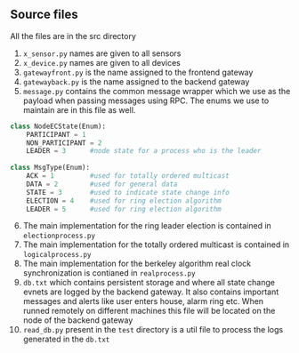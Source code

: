 ## Source files

All the files are in the src directory

1. `x_sensor.py` names are given to all sensors
2. `x_device.py` names are given to all devices
3. `gatewayfront.py` is the name assigned to the frontend gateway
4. `gatewayback.py` is the name assigned to the backend gateway
5. `message.py` contains the common message wrapper which we use as the payload when passing messages using RPC. The enums we use to maintain are in this file as well.
```python
class NodeECState(Enum):
    PARTICIPANT = 1
    NON_PARTICIPANT = 2	
    LEADER = 3		#node state for a process who is the leader
    
class MsgType(Enum):
    ACK = 1			#used for totally ordered multicast
    DATA = 2		#used for general data
    STATE = 3		#used to indicate state change info
    ELECTION = 4	#used for ring election algorithm
    LEADER = 5 		#used for ring election algorithm
```
6. The main implementation for the ring leader election is contained in `electionprocess.py`
7. The main implementation for the totally ordered multicast is contained in `logicalprocess.py`
8. The main implementation for the berkeley algorithm real clock synchronization is contianed in `realprocess.py`
9. `db.txt` which contains persistent storage and where all state change evnets are logged by the backend gateway. It also contains important messages and alerts like user enters house, alarm ring etc. When runned remotely on different machines this file will be located on the node of the backend gateway
10. `read_db.py` present in the `test` directory is a util file to process the logs generated in the `db.txt`

